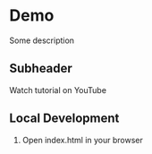# Demo

Some description

## Subheader

Watch tutorial on YouTube

## Local Development

1. Open index.html in your browser
